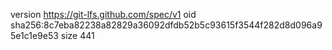 version https://git-lfs.github.com/spec/v1
oid sha256:8c7eba82238a82829a36092dfdb52b5c93615f3544f282d8d096a95e1c1e9e53
size 441
